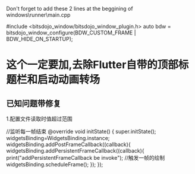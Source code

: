 Don't forget to add these 2 lines at the beggining of windows\runner\main.cpp

#include <bitsdojo_window/bitsdojo_window_plugin.h>
auto bdw = bitsdojo_window_configure(BDW_CUSTOM_FRAME | BDW_HIDE_ON_STARTUP);

# 这个一定要加,去除Flutter自带的顶部标题栏和启动动画转场

## 已知问题带修复
1.配置文件读取时值超过范围


//监听每一帧结束
@override
void initState() {
  super.initState();
  widgetsBinding=WidgetsBinding.instance;
  widgetsBinding.addPostFrameCallback((callback){
    widgetsBinding.addPersistentFrameCallback((callback){
      print("addPersistentFrameCallback be invoke");
      //触发一帧的绘制
      widgetsBinding.scheduleFrame();
    });
  });